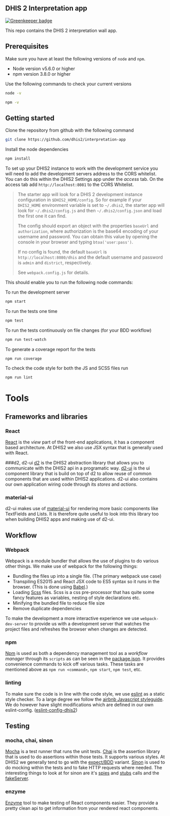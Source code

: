 DHIS 2 Interpretation app
---

[![Greenkeeper badge](https://badges.greenkeeper.io/dhis2/interpretation-app.svg)](https://greenkeeper.io/)

This repo contains the DHIS 2 interpretation wall app.

## Prerequisites
Make sure you have at least the following versions of `node` and `npm`.

+ Node version v5.6.0 or higher
+ npm version 3.8.0 or higher

Use the following commands to check your current versions
```sh
node -v

npm -v
```

## Getting started

Clone the repository from github with the following command
```sh
git clone https://github.com/dhis2/interpretation-app
```

Install the node dependencies
```sh
npm install
```

To set up your DHIS2 instance to work with the development service you will need to add the development servers address to the CORS whitelist. You can do this within the DHIS2 Settings app under the _access_ tab. On the access tab add `http://localhost:8081` to the CORS Whitelist.
> The starter app will look for a DHIS 2 development instance configuration in
> `$DHIS2_HOME/config`. So for example if your `DHIS2_HOME` environment variable is
> set to `~/.dhis2`, the starter app will look for `~/.dhis2/config.js` and then
> `~/.dhis2/config.json` and load the first one it can find.
>
> The config should export an object with the properties `baseUrl` and
> `authorization`, where authorization is the base64 encoding of your username and
> password. You can obtain this value by opening the console in your browser and
> typing `btoa('user:pass')`.
>
> If no config is found, the default `baseUrl` is `http://localhost:8080/dhis` and
> the default username and password is `admin` and `district`, respectively.
>
> See `webpack.config.js` for details.

This should enable you to run the following node commands:

To run the development server
```sh
npm start
```

To run the tests one time
```sh
npm test
```

To run the tests continuously on file changes (for your BDD workflow)
```sh
npm run test-watch
```

To generate a coverage report for the tests
```sh
npm run coverage
```

To check the code style for both the JS and SCSS files run
```sh
npm run lint
```

# Tools

## Frameworks and libraries
### React
[React](https://facebook.github.io/react/) is the _view_ part of the front-end applications, it has a component based architecture. At DHIS2 we also use JSX syntax that is generally used with React.

###d2, d2-ui
[d2](https://github.com/dhis2/d2) is the DHIS2 abstraction library that allows you to communicate with the DHIS2 api in a programatic way. [d2-ui](https://github.com/dhis2/d2-ui) is the ui component library that is build on top of d2 to allow reuse of common components that are used within DHIS2 applications. d2-ui also contains our own application wiring code through its _stores_ and _actions_.

### material-ui
d2-ui makes use of [material-ui](http://www.material-ui.com) for rendering more basic components like TextFields and Lists. It is therefore quite useful to look into this library too when building DHIS2 apps and making use of d2-ui.

## Workflow

### Webpack
Webpack is a module bundler that allows the use of plugins to do various other things. We make use of webpack for the following things:
+ Bundling the files up into a single file. (The primary webpack use case)
+ Transpiling ES2015 and React JSX code to ES5 syntax so it runs in the browser. (This is done using [Babel](http://babeljs.io).)
+ Loading [Scss](http://sass-lang.com) files. Scss is a css pre-processor that has quite some fancy features as variables, nesting of style declarations etc.
+ Minifying the bundled file to reduce file size
+ Remove duplicate dependencies

To make the development a more interactive experience we use `webpack-dev-server` to provide us with a development server that watches the project files and refreshes the browser when changes are detected.

### npm
[Npm](https://www.npmjs.com) is used as both a dependency management tool as a _workflow manager_ through its `scripts` as can be seen in the [package.json](https://github.com/dhis2/interpretations-app/blob/master/package.json#L6-L14). It provides convenience commands to kick off various tasks. These tasks are mentioned above as `npm run <command>`, `npm start`, `npm test`, etc.

### linting
To make sure the code is in line with the code style, we use [eslint](http://eslint.org) as a static style checker. To a large degree we follow the [airbnb Javascript styleguide](https://github.com/airbnb/javascript). We do however have slight modifications which are defined in our own eslint-config. ([eslint-config-dhis2](https://github.com/dhis2/eslint-config-dhis2/blob/master/.eslintrc))

## Testing

### mocha, chai, sinon
[Mocha](https://mochajs.org) is a test runner that runs the unit tests. [Chai](http://chaijs.com) is the assertion library that is used to do assertions within those tests. It supports various styles. At DHIS2 we generally tend to go with the [expect/BDD](http://chaijs.com/api/bdd/) variant. [Sinon](http://sinonjs.org) is used to do mocking within the tests and to fake HTTP requests where needed. The interesting things to look at for sinon are it's [spies](http://sinonjs.org/docs/#spies) and [stubs](http://sinonjs.org/docs/#stubs) calls and the [fakeServer](http://sinonjs.org/docs/#fakeServer).

### enzyme
[Enzyme](https://github.com/airbnb/enzyme) tool to make testing of React components easier. They provide a pretty clean api to get information from your rendered react components. 
